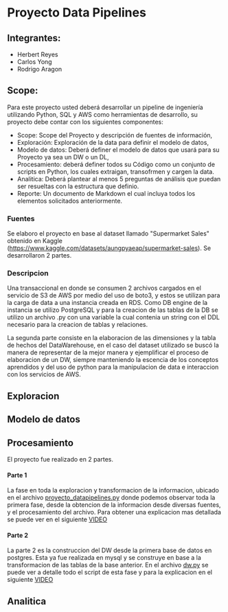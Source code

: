 # Proyecto Data Pipelines 

## Integrantes: 
- Herbert Reyes
- Carlos Yong
- Rodrigo Aragon

## Scope:

Para este proyecto usted deberá desarrollar un pipeline de ingeniería utilizando Python, SQL y AWS como herramientas de desarrollo, su proyecto debe contar con los siguientes componentes:
- Scope: Scope del Proyecto y descripción de fuentes de información,
- Exploración: Exploración de la data para definir el modelo de datos,
- Modelo de datos: Deberá definer el modelo de datos que usará para su Proyecto ya sea un DW o un DL,
- Procesamiento: deberá definer todos su Código como un conjunto de scripts en Python, los cuales extraigan, transofrmen y cargen la data.
- Analitica: Deberá plantear al menos 5 preguntas de análisis que puedan ser resueltas con la estructura que definio.
- Reporte: Un documento de Markdown el cual incluya todos los elementos solicitados anteriormente.

### Fuentes 

Se elaboro el proyecto en base al dataset llamado "Supermarket Sales" obtenido en Kaggle (https://www.kaggle.com/datasets/aungpyaeap/supermarket-sales). Se desarrollaron 2 partes. 

### Descripcion 

Una transaccional en donde se consumen 2 archivos cargados en el servicio de S3 de AWS por medio del uso de boto3, y estos se utilizan para la carga de data a una instancia creada en RDS. Como DB engine de la instancia se utilizo PostgreSQL y para la creacion de las tablas de la DB se utilizo un archivo .py con una variable la cual contenia un string con el DDL necesario para la creacion de tablas y relaciones. 

La segunda parte consiste en la elaboracion de las dimensiones y la tabla de hechos del DataWarehouse, en el caso del dataset utilizado se buscó la manera de representar de la mejor manera y ejemplificar el proceso de elaboracion de un DW, siempre manteniendo la escencia de los conceptos aprendidos y del uso de python para la manipulacion de data e interaccion con los servicios de AWS. 

## Exploracion

## Modelo de datos

## Procesamiento

El proyecto fue realizado en 2 partes. 
#### Parte 1 
La fase en toda la exploracion y transformacion de la informacion, ubicado en el archivo [proyecto_datapipelines.py](https://github.com/herbertreyes13j/proyecto2/blob/main/proyecto_data_pipelines.py) donde podemos observar toda la primera fase, desde la obtencion de la informacion desde diversas fuentes, y el procesamiento del archivo. 
Para obtener una explicacion mas detallada se puede ver en el siguiente [VIDEO](https://drive.google.com/file/d/1TYe0RUGOzP_pEr1R4huYLJ65kU61BRph/view?usp=sharing)
#### Parte 2
La parte 2 es la construccion del DW desde la primera base de datos en postgres. Esta ya fue realizada en mysql y se construye en base a la transformacion de las tablas de la base anterior. En el archivo [dw.py](https://github.com/herbertreyes13j/proyecto2/blob/main/dw.py) se puede ver a detalle todo el script de esta fase y para la explicacion en el siguiente [VIDEO](https://drive.google.com/drive/folders/1urW117AeYEP5z8b7Seww-XBh4UJ4iNfn?usp=sharing)

## Analitica






